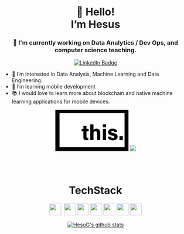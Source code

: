 <h1 align='center'> 👋 Hello! <br>I’m Hesus </h1>



### <p align="center">  🚀 I'm currently working on Data Analytics / Dev Ops, and computer science teaching.</p>

<div align="center">
  <a href="https://www.linkedin.com/in/hgcobos">
    <img src="https://img.shields.io/badge/LinkedIn-blue?style=for-the-badge&logo=linkedin&logoColor=white" alt="LinkedIn Badge"/>
  </a>
</div>



- 👀 I’m interested in Data Analysis, Machine Learning and Data Engineering. 
- 🌱 I’m learning mobile development
- 📚 I would love to learn more about blockchain and native machine learning applications for mobile devices. 
 <div align="center">
   <img src="https://raw.githubusercontent.com/HesusG/courses/main/img/thi.png" width="200"/>
  <img src="https://media.giphy.com/media/M9gbBd9nbDrOTu1Mqx/giphy.gif" width="100"/><p></br>&nbsp;</br></p>
</div>

<h1 align='center'> TechStack </h1>
<p align="center">
<img height="32" width="32" src="https://cdn.simpleicons.org/azuredevops/00ccff99" />&nbsp; <img height="32" width="32" src="https://cdn.simpleicons.org/javascript/00ccff99" />&nbsp;<img height="32" width="32" src="https://cdn.simpleicons.org/python/00ccff99" />&nbsp;<img height="32" width="32" src="https://cdn.simpleicons.org/tensorflow/00ccff99" />&nbsp;<img height="32" width="32" src="https://cdn.simpleicons.org/tidyverse/00ccff99" />&nbsp;<img height="32" width="32" src="https://cdn.simpleicons.org/r/00ccff99" />&nbsp;<img height="32" width="32" src="https://cdn.simpleicons.org/elasticsearch/00ccff99" /> </p>



<p align="center">
  <a href="https://github.com/edisonlee55"><img src="https://github-readme-stats.vercel.app/api/top-langs/?username=HesusG&layout=compact" alt="HesuG's github stats"></a>
</p>




<!---
HesusG/HesusG is a ✨ special ✨ repository because its `README.md` (this file) appears on your GitHub profile.
You can click the Preview link to take a look at your changes.
--->
